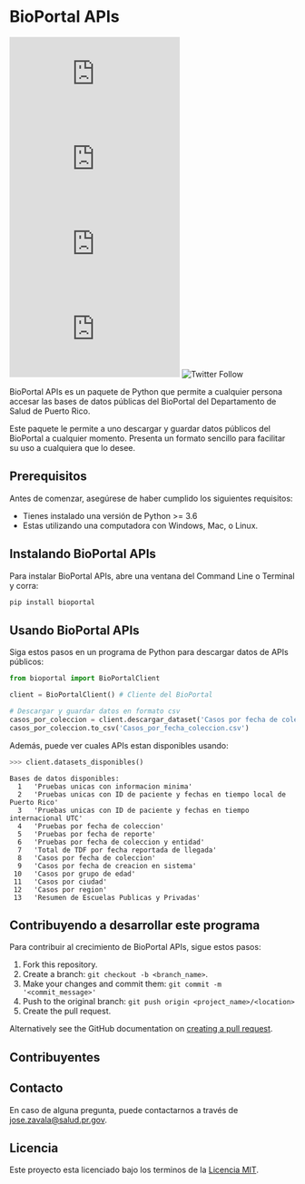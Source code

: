 # BioPortal APIs

<!--- These are examples. See https://shields.io for others or to customize this set of shields. You might want to include dependencies, project status and licence info here --->
![GitHub repo size](https://img.shields.io/github/repo-size/scottydocs/README-template.md)
![GitHub contributors](https://img.shields.io/github/contributors/scottydocs/README-template.md)
![GitHub stars](https://img.shields.io/github/stars/scottydocs/README-template.md?style=social)
![GitHub forks](https://img.shields.io/github/forks/scottydocs/README-template.md?style=social)
![Twitter Follow](https://img.shields.io/twitter/follow/scottydocs?style=social)

BioPortal APIs es un paquete de Python que permite a cualquier persona accesar las bases de datos públicas del BioPortal del Departamento de Salud de Puerto Rico.

Este paquete le permite a uno descargar y guardar datos públicos del BioPortal a cualquier momento. Presenta un formato sencillo para facilitar su uso a cualquiera que lo desee.

## Prerequisitos

Antes de comenzar, asegúrese de haber cumplido los siguientes requisitos:
<!--- These are just example requirements. Add, duplicate or remove as required --->
* Tienes instalado una versión de Python >= 3.6
* Estas utilizando una computadora con Windows, Mac, o Linux.

## Instalando BioPortal APIs

Para instalar BioPortal APIs, abre una ventana del Command Line o Terminal y corra:

```bash
pip install bioportal
```

## Usando BioPortal APIs

Siga estos pasos en un programa de Python para descargar datos de APIs públicos:

```python
from bioportal import BioPortalClient

client = BioPortalClient() # Cliente del BioPortal

# Descargar y guardar datos en formato csv
casos_por_coleccion = client.descargar_dataset('Casos por fecha de coleccion')
casos_por_coleccion.to_csv('Casos_por_fecha_coleccion.csv')
```

Además, puede ver cuales APIs estan disponibles usando:

```python
>>> client.datasets_disponibles()
```
```
Bases de datos disponibles:
  1   'Pruebas unicas con informacion minima'
  2   'Pruebas unicas con ID de paciente y fechas en tiempo local de Puerto Rico'
  3   'Pruebas unicas con ID de paciente y fechas en tiempo internacional UTC'
  4   'Pruebas por fecha de coleccion'
  5   'Pruebas por fecha de reporte'
  6   'Pruebas por fecha de coleccion y entidad'
  7   'Total de TDF por fecha reportada de llegada'
  8   'Casos por fecha de coleccion'
  9   'Casos por fecha de creacion en sistema'
 10   'Casos por grupo de edad'
 11   'Casos por ciudad'
 12   'Casos por region'
 13   'Resumen de Escuelas Publicas y Privadas'
```

## Contribuyendo a desarrollar este programa
<!--- If your README is long or you have some specific process or steps you want contributors to follow, consider creating a separate CONTRIBUTING.md file--->
Para contribuir al crecimiento de BioPortal APIs, sigue estos pasos:

1. Fork this repository.
2. Create a branch: `git checkout -b <branch_name>`.
3. Make your changes and commit them: `git commit -m '<commit_message>'`
4. Push to the original branch: `git push origin <project_name>/<location>`
5. Create the pull request.

Alternatively see the GitHub documentation on [creating a pull request](https://help.github.com/en/github/collaborating-with-issues-and-pull-requests/creating-a-pull-request).

## Contribuyentes

## Contacto

En caso de alguna pregunta, puede contactarnos a través de <jose.zavala@salud.pr.gov>.

## Licencia
<!--- If you're not sure which open license to use see https://choosealicense.com/--->

Este proyecto esta licenciado bajo los terminos de la [Licencia MIT](LICENSE).
